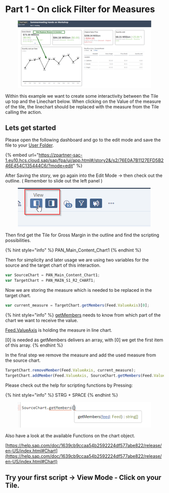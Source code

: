 # Part 1 - On click Filter for Measures

<figure><img src="../.gitbook/assets/image (8).png" alt=""><figcaption></figcaption></figure>

Within this example we want to create some interactivity between the Tile up top and the Linechart below. When clicking on the Value of the measure of the tile, the linechart should be replaced with the measure from the Tile calling the action.



## Lets get started

Please open the following dashboard and go to the edit mode and save the file to your [User Folder](https://zpartner-sac-1.eu10.hcs.cloud.sap/sap/fpa/ui/app.html#/files&/f/myfiles/15ECCD848CDFE846C9C217EBAF748FDD).

{% embed url="https://zpartner-sac-1.eu10.hcs.cloud.sap/sap/fpa/ui/app.html#/story2&/s2/76E0A7B1127EFD5B246E454C135444C6/?mode=edit" %}

After Saving the story, we go again into the Edit Mode -> then check out the outline. ( Remember to slide out the left panel )

<figure><img src="../.gitbook/assets/image (2) (1) (1).png" alt=""><figcaption></figcaption></figure>

Then find get the Tile for Gross Margin in the outline and find the scripting possibilities.

{% hint style="info" %}
PAN\_Main\_Content\_Chart1
{% endhint %}

Then for simplicity and later usage we are using two variables for the source and the target chart of this interaction.

```typescript
var SourceChart = PAN_Main_Content_Chart1;
var TargetChart = PAN_MAIN_S1_R2_CHART1;
```

Now we are storing the measure which is needed to be replaced in the target chart.

```typescript
var current_measure = TargetChart.getMembers(Feed.ValueAxis)[0];
```

{% hint style="info" %}
[getMembers](https://help.sap.com/doc/1639cb9ccaa54b2592224df577abe822/release/en-US/index.html#Chart_MgetMembers) needs to know from which part of the chart we want to receive the value.

[Feed.ValueAxis](https://help.sap.com/doc/1639cb9ccaa54b2592224df577abe822/release/en-US/index.html#Feed) is holding the measure in line chart.

\[0] is needed as getMembers delivers an array, with \[0] we get the first item of this array.
{% endhint %}



In the final step we remove the measure and add the used measure from the source chart.

```typescript
TargetChart.removeMember(Feed.ValueAxis, current_measure);
TargetChart.addMember(Feed.ValueAxis, SourceChart.getMembers(Feed.ValueAxis)[0]);
```



Please check out the help for scripting functions by Pressing:

{% hint style="info" %}
STRG + SPACE
{% endhint %}

<div align="left"><figure><img src="../.gitbook/assets/image (6) (1).png" alt=""><figcaption></figcaption></figure></div>

Also have a look at the available Functions on the chart object.

[https://help.sap.com/doc/1639cb9ccaa54b2592224df577abe822/release/en-US/index.html#Chart](https://help.sap.com/doc/1639cb9ccaa54b2592224df577abe822/release/en-US/index.html#Chart)

## Try your first script -> View Mode - Click on your Tile.

